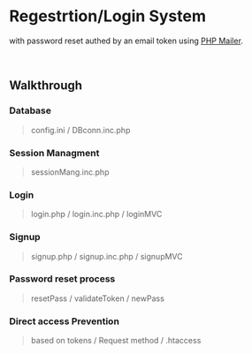 # Regestrtion/Login System
with password reset authed by an email token using [PHP Mailer](https://github.com/PHPMailer/PHPMailer).
  
  <br>

## Walkthrough
### Database
> config.ini / DBconn.inc.php
### Session Managment 
> sessionMang.inc.php
### Login
> login.php / login.inc.php / loginMVC
### Signup
> signup.php / signup.inc.php / signupMVC
### Password reset process
> resetPass / validateToken / newPass
### Direct access Prevention
> based on tokens / Request method / .htaccess

